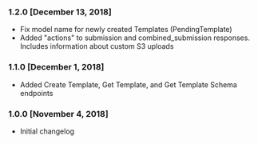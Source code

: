 ### 1.2.0 [December 13, 2018]
* Fix model name for newly created Templates (PendingTemplate)
* Added "actions" to submission and combined_submission responses. Includes information about custom S3 uploads

### 1.1.0 [December 1, 2018]
* Added Create Template, Get Template, and Get Template Schema endpoints

### 1.0.0 [November 4, 2018]
* Initial changelog
